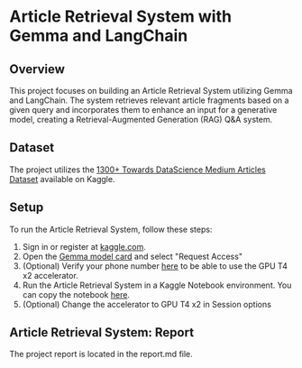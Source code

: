# Article Retrieval System with Gemma and LangChain

## Overview
This project focuses on building an Article Retrieval System utilizing Gemma and LangChain. The system retrieves relevant article fragments based on a given query and incorporates them to enhance an input for a generative model, creating a Retrieval-Augmented Generation (RAG) Q&A system.

## Dataset
The project utilizes the [1300+ Towards DataScience Medium Articles Dataset](https://www.kaggle.com/datasets/meruvulikith/1300-towards-datascience-medium-articles-dataset)  available on Kaggle.

## Setup
To run the Article Retrieval System, follow these steps:
1. Sign in or register at [kaggle.com](https://www.kaggle.com/).
2. Open the [Gemma model card](https://www.kaggle.com/models/google/gemma/) and select "Request Access"
3. (Optional) Verify your phone number [here](https://www.kaggle.com/settings) to be able to use the  GPU T4 x2 accelerator.
4. Run the Article Retrieval System in a Kaggle Notebook environment. You can copy the notebook [here](https://www.kaggle.com/code/alisamalakhova/article-retrieval-system-with-gemma-and-langchain).
5. (Optional) Change the accelerator to GPU T4 x2 in Session options

## Article Retrieval System: Report
The project report is located in the report.md file.
